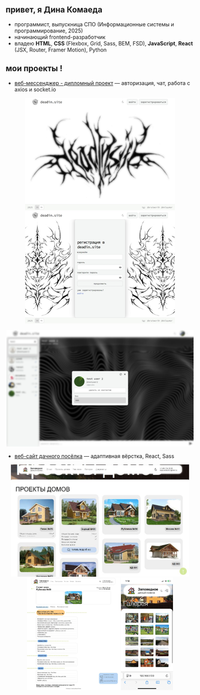 ## привет, я Дина Комаеда 

- программист, выпускница СПО (Информационные системы и программирование, 2025)
- начинающий frontend-разработчик
- владею **HTML**, **CSS** (Flexbox, Grid, Sass, BEM, FSD), **JavaScript**, **React** (JSX, Router, Framer Motion), Python

## мои проекты ! 

- [веб-мессенджер - дипломный проект](https://github.com/2klaymor/web-messenger) — авторизация, чат, работа с axios и socket.io
<p align="center">
  <img src="./assets/start.jpeg" width="400"/>
  <img src="./assets/signup.jpeg" width="400"/>
</p>
<p align="center">
  <img src="./assets/modal.jpeg" width="500"/>
</p>


- [веб-сайт дачного посёлка](https://github.com/Kristina-112/Website_selo) — адаптивная вёрстка, React, Sass
<p align="center">
    <img src="./assets/houses.jpg" height="300"/>
  <img src="./assets/description.jpg" height="300"/>
  <img src="./assets/gallery.jpg" height="300"/>
</p>
